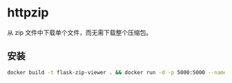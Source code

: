 # httpzip

从 zip 文件中下载单个文件，而无需下载整个压缩包。

## 安装

```bash
docker build -t flask-zip-viewer . && docker run -d -p 5000:5000 --name flask-zip-viewer-container flask-zip-viewer
```